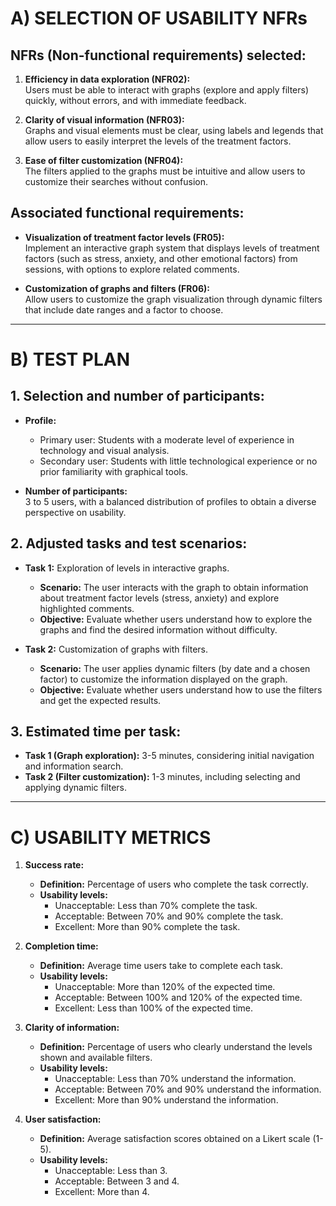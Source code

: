 # **A) SELECTION OF USABILITY NFRs**

## **NFRs (Non-functional requirements) selected:**

1. **Efficiency in data exploration (NFR02):**  
   Users must be able to interact with graphs (explore and apply filters) quickly, without errors, and with immediate feedback.

2. **Clarity of visual information (NFR03):**  
   Graphs and visual elements must be clear, using labels and legends that allow users to easily interpret the levels of the treatment factors.

3. **Ease of filter customization (NFR04):**  
   The filters applied to the graphs must be intuitive and allow users to customize their searches without confusion.

## **Associated functional requirements:**

- **Visualization of treatment factor levels (FR05):**  
  Implement an interactive graph system that displays levels of treatment factors (such as stress, anxiety, and other emotional factors) from sessions, with options to explore related comments.

- **Customization of graphs and filters (FR06):**  
  Allow users to customize the graph visualization through dynamic filters that include date ranges and a factor to choose.

---

# **B) TEST PLAN**

## **1. Selection and number of participants:**

- **Profile:**  
  - Primary user: Students with a moderate level of experience in technology and visual analysis.  
  - Secondary user: Students with little technological experience or no prior familiarity with graphical tools.

- **Number of participants:**  
  3 to 5 users, with a balanced distribution of profiles to obtain a diverse perspective on usability.

## **2. Adjusted tasks and test scenarios:**

- **Task 1:** Exploration of levels in interactive graphs.  
  - **Scenario:** The user interacts with the graph to obtain information about treatment factor levels (stress, anxiety) and explore highlighted comments.  
  - **Objective:** Evaluate whether users understand how to explore the graphs and find the desired information without difficulty.

- **Task 2:** Customization of graphs with filters.  
  - **Scenario:** The user applies dynamic filters (by date and a chosen factor) to customize the information displayed on the graph.  
  - **Objective:** Evaluate whether users understand how to use the filters and get the expected results.

## **3. Estimated time per task:**

- **Task 1 (Graph exploration):** 3-5 minutes, considering initial navigation and information search.  
- **Task 2 (Filter customization):** 1-3 minutes, including selecting and applying dynamic filters.

---

# **C) USABILITY METRICS**

1. **Success rate:**  
   - **Definition:** Percentage of users who complete the task correctly.  
   - **Usability levels:**  
     - Unacceptable: Less than 70% complete the task.  
     - Acceptable: Between 70% and 90% complete the task.  
     - Excellent: More than 90% complete the task.

2. **Completion time:**  
   - **Definition:** Average time users take to complete each task.  
   - **Usability levels:**  
     - Unacceptable: More than 120% of the expected time.  
     - Acceptable: Between 100% and 120% of the expected time.  
     - Excellent: Less than 100% of the expected time.

3. **Clarity of information:**  
   - **Definition:** Percentage of users who clearly understand the levels shown and available filters.  
   - **Usability levels:**  
     - Unacceptable: Less than 70% understand the information.  
     - Acceptable: Between 70% and 90% understand the information.  
     - Excellent: More than 90% understand the information.

4. **User satisfaction:**  
   - **Definition:** Average satisfaction scores obtained on a Likert scale (1-5).  
   - **Usability levels:**  
     - Unacceptable: Less than 3.  
     - Acceptable: Between 3 and 4.  
     - Excellent: More than 4.


